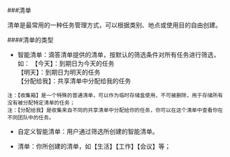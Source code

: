 ###清单

清单是最常用的一种任务管理方式，可以根据类别、地点或使用目的自由创建。

####清单的类型
* 智能清单：滴答清单提供的清单，按默认的筛选条件对所有任务进行筛选，如：
【今天】：到期日为今天的任务  
【明天】：到期日为明天的任务  
【分配给我】：共享清单中分配给我的任务

`注：【收集箱】是一个特殊的普通清单，可以作为临时存储盒使用，不可被删除，用于存储所有没有被分配特定清单的任务； `
<br>`注：【分配给我】是收集来自不同的共享清单中分配给你的任务，你可以在这个清单中查看你在不同团队中的任务。`

* 自定义智能清单：用户通过筛选所创建的智能清单。

* 清单：你所创建的清单，如【生活】【工作】【会议】等；


